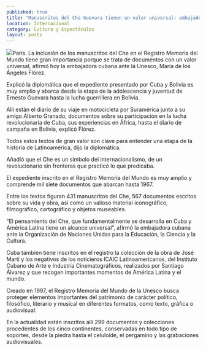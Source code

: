 ```yaml
---
published: true
title: "Manuscritos del Che Guevara tienen un valor universal: embajadora Unesco"
location: Internacional
category: Cultura y Espectáculos
layout: posts
---
```


![](http://i.imgur.com/Obm8mQ1m.jpg)París. La inclusión de los manuscritos del Che en el Registro Memoria del Mundo tiene gran importancia porque se trata de documentos con un valor universal, afirmó hoy la embajadora cubana ante la Unesco, María de los Ángeles Flórez.

Explicó la diplomática que el expediente presentado por Cuba y Bolivia es muy amplio y abarca desde la etapa de la adolescencia y juventud de Ernesto Guevara hasta la lucha guerrillera en Bolivia.

Allí están el diario de su viaje en motocicleta por Suramérica junto a su amigo Alberto Granado, documentos sobre su participación en la lucha revolucionaria de Cuba, sus experiencias en África, hasta el diario de campaña en Bolivia, explicó Flórez.

Todos estos textos de gran valor son clave para entender una etapa de la historia de Latinoamérica, dijo la diplomática.

Añadió que el Che es un símbolo del internacionalismo, de un revolucionario sin fronteras que practicó lo que predicaba.

El expediente inscrito en el Registro Memoria del Mundo es muy amplio y comprende mil siete documentos que abarcan hasta 1967.

Entre los textos figuran 431 manuscritos del Che, 567 documentos escritos sobre su vida y obra, así como un valioso material iconográfico, filmográfico, cartográfico y objetos museables.

“El pensamiento del Che, que fundamentalmente se desarrolla en Cuba y América Latina tiene un alcance universal”, afirmó la embajadora cubana ante la Organización de Naciones Unidas para la Educación, la Ciencia y la Cultura.

Cuba también tiene inscritos en el registro la colección de la obra de José Martí y los negativos de los noticieros ICAIC Latinoamericanos, del Instituto Cubano de Arte e Industria Cinematográficos, realizados por Santiago Álvarez y que recogen importantes momentos de América Latina y el mundo.

Creado en 1997, el Registro Memoria del Mundo de la Unesco busca proteger elementos importantes del patrimonio de carácter político, filosófico, literario y musical en diferentes formatos, como texto, gráfica o audiovisual.

En la actualidad están inscritos allí 299 documentos y colecciones procedentes de los cinco continentes, conservadas en todo tipo de soportes, desde la piedra hasta el celuloide, el pergamino y las grabaciones audiovisuales.
